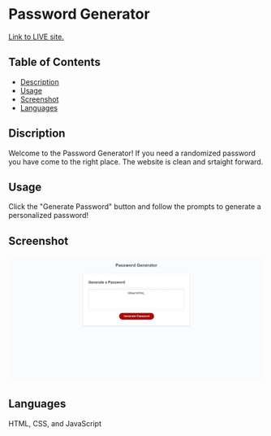 # Password Generator 
 
[Link to LIVE site.](https://ashbylb.github.io/password-generator/)

## Table of Contents
- [Description](#Description)
- [Usage](#Usage)
- [Screenshot](#Screenshot)
- [Languages](#Languages)

## Discription
Welcome to the Password Generator!  If you need a randomized password  you have come to the right place. The website is clean and srtaight forward.

## Usage 
Click the "Generate Password" button and follow the prompts to generate a personalized password!


## Screenshot
 

![me](assets\passwordgenerators.png)

## Languages
HTML, CSS, and JavaScript

